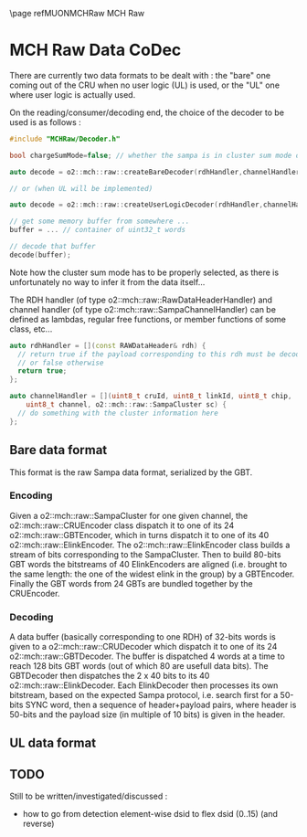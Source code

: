 \page refMUONMCHRaw MCH Raw

# MCH Raw Data CoDec

There are currently two data formats to be dealt with : the "bare" one coming out of the CRU when no user logic (UL) is used, or the "UL" one where user logic is actually used.

On the reading/consumer/decoding end, the choice of the decoder to be used is as follows :

```.cpp
#include "MCHRaw/Decoder.h"

bool chargeSumMode=false; // whether the sampa is in cluster sum mode or not

auto decode = o2::mch::raw::createBareDecoder(rdhHandler,channelHandler,chargeSumMode);

// or (when UL will be implemented)

auto decode = o2::mch::raw::createUserLogicDecoder(rdhHandler,channelHandler);

// get some memory buffer from somewhere ...
buffer = ... // container of uint32_t words

// decode that buffer
decode(buffer);

```

Note how the cluster sum mode has to be properly selected, as there is unfortunately no way to infer it from the data itself...

The RDH handler (of type o2::mch::raw::RawDataHeaderHandler) and channel handler (of type o2::mch::raw::SampaChannelHandler) can be defined as lambdas, regular free functions, or member functions of some class, etc...

```.cpp
auto rdhHandler = [](const RAWDataHeader& rdh) {
  // return true if the payload corresponding to this rdh must be decoded
  // or false otherwise
  return true;
};

auto channelHandler = [](uint8_t cruId, uint8_t linkId, uint8_t chip,
    uint8_t channel, o2::mch::raw::SampaCluster sc) {
  // do something with the cluster information here
};
```

## Bare data format

This format is the raw Sampa data format, serialized by the GBT.

### Encoding

Given a o2::mch::raw::SampaCluster for one given channel, the o2::mch::raw::CRUEncoder class dispatch it to one of its 24 o2::mch::raw::GBTEncoder, which in turns dispatch it to one of its 40 o2::mch::raw::ElinkEncoder. The o2::mch::raw::ElinkEncoder class builds a stream of bits corresponding to the SampaCluster.
Then to build 80-bits GBT words the bitstreams of 40 ElinkEncoders are aligned (i.e. brought to the same length: the one of the widest elink in the group) by a GBTEncoder. Finally the GBT words from 24 GBTs are bundled together by the CRUEncoder.

### Decoding

A data buffer (basically corresponding to one RDH) of 32-bits words is given to a o2::mch::raw::CRUDecoder which dispatch it to one of its 24 o2::mch::raw::GBTDecoder. The buffer is dispatched 4 words at a time to reach 128 bits GBT words (out of which 80 are usefull data bits). The GBTDecoder then dispatches the 2 x 40 bits to its 40 o2::mch::raw::ElinkDecoder. Each ElinkDecoder then processes its own bitstream, based on the expected Sampa protocol, i.e. search first for a 50-bits SYNC word, then a sequence of header+payload pairs, where header is 50-bits and the payload size (in multiple of 10 bits) is given in the header.

## UL data format

## TODO

Still to be written/investigated/discussed :

- how to go from detection element-wise dsid to flex dsid (0..15) (and reverse)
